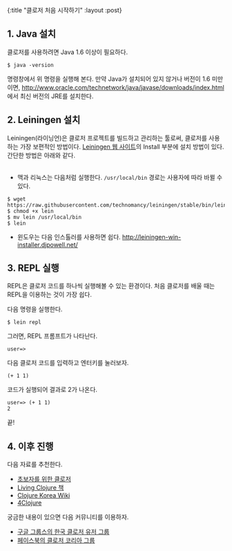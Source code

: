 {:title "클로저 처음 시작하기"
 :layout :post}

## 1. Java 설치
클로저를 사용하려면 Java 1.6 이상이 필요하다.

```
$ java -version
```

명령창에서 위 명령을 실행해 본다. 만약 Java가 설치되어 있지 않거나 버전이 1.6 미만이면, <http://www.oracle.com/technetwork/java/javase/downloads/index.html> 에서 최신 버전의 JRE를 설치한다.

## 2. Leiningen 설치
Leiningen(라이닝언)은 클로저 프로젝트를 빌드하고 관리하는 툴로써, 클로저를 사용하는 가장 보편적인 방법이다. [Leiningen 웹 사이트](http://leiningen.org/)의 Install 부분에 설치 방법이 있다. 간단한 방법은 아래와 같다.
<br><br>

- 맥과 리눅스는 다음처럼 실행한다. `/usr/local/bin` 경로는 사용자에 따라 바뀔 수 있다.
```
$ wget https://raw.githubusercontent.com/technomancy/leiningen/stable/bin/lein
$ chmod +x lein
$ mv lein /usr/local/bin
$ lein
```

- 윈도우는 다음 인스톨러를 사용하면 쉽다. <http://leiningen-win-installer.djpowell.net/>

## 3. REPL 실행
REPL은 클로저 코드를 하나씩 실행해볼 수 있는 환경이다. 처음 클로저를 배울 때는 REPL을 이용하는 것이 가장 쉽다.

다음 명령을 실행한다.

```
$ lein repl
```

그러면, REPL 프롬프트가 나타난다.

```
user=>
```

다음 클로저 코드를 입력하고 엔터키를 눌러보자.

```
(+ 1 1)
```

코드가 실행되어 결과로 2가 나온다.

```
user=> (+ 1 1)
2
```

끝!

## 4. 이후 진행
다음 자료를 추천한다.
- [초보자를 위한 클로저](https://www.gitbook.com/book/eunmin/clojure-for-beginners/details)
- [Living Clojure 책](http://www.amazon.com/Living-Clojure-Carin-Meier/dp/1491909048)
- [Clojure Korea Wiki](http://clojure.or.kr/wiki/doku.php)
- [4Clojure](http://www.4clojure.com/)

궁금한 내용이 있으면 다음 커뮤니티를 이용하자.
- [구글 그룹스의 한국 클로저 유저 그룹](https://groups.google.com/forum/#!forum/clojure-kr)
- [페이스북의 클로저 코리아 그룹](https://www.facebook.com/groups/defnclojure/)
